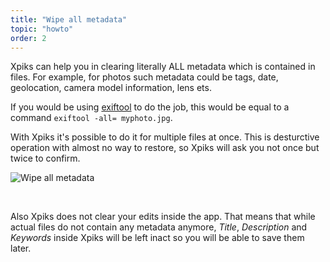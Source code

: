 ```yaml
---
title: "Wipe all metadata"
topic: "howto"
order: 2
---
```


Xpiks can help you in clearing literally ALL metadata which is contained in files. For example, for photos such metadata could be tags, date, geolocation, camera model information, lens ets.

If you would be using <a href="https://sno.phy.queensu.ca/~phil/exiftool/">exiftool</a> to do the job, this would be equal to a command `exiftool -all= myphoto.jpg`.

With Xpiks it's possible to do it for multiple files at once. This is desturctive operation with almost no way to restore, so Xpiks will ask you not once but twice to confirm.

<p>
  <img alt="Wipe all metadata" src="{{site.url}}/images/tutorials/howto/wipe-metadata.gif" class="small-12 large-12" />
</p>

<br />

Also Xpiks does not clear your edits inside the app. That means that while actual files do not contain any metadata anymore, _Title_, _Description_ and _Keywords_ inside Xpiks will be left inact so you will be able to save them later.

